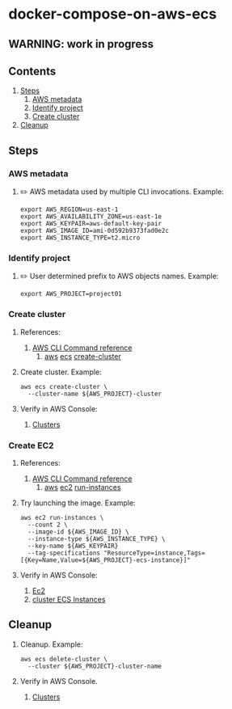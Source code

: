 # docker-compose-on-aws-ecs

## WARNING: work in progress

## Contents

1. [Steps](#steps)
    1. [AWS metadata](#aws-metadata)
    1. [Identify project](#identify-project)
    1. [Create cluster](#create-cluster)
1. [Cleanup](#cleanup)

## Steps

### AWS metadata

1. :pencil2: AWS metadata used by multiple CLI invocations.
   Example:

    ```console
    export AWS_REGION=us-east-1
    export AWS_AVAILABILITY_ZONE=us-east-1e
    export AWS_KEYPAIR=aws-default-key-pair
    export AWS_IMAGE_ID=ami-0d592b9373fad0e2c
    export AWS_INSTANCE_TYPE=t2.micro
    ```

### Identify project

1. :pencil2: User determined prefix to AWS objects names.
   Example:

    ```console
    export AWS_PROJECT=project01
    ```

### Create cluster

1. References:
    1. [AWS CLI Command reference](https://docs.aws.amazon.com/cli/latest/index.html)
        1. [aws](https://docs.aws.amazon.com/cli/latest/reference/index.html#cli-aws)
           [ecs](https://docs.aws.amazon.com/cli/latest/reference/ecs/index.html#cli-aws-ecs)
           [create-cluster](https://awscli.amazonaws.com/v2/documentation/api/latest/reference/ecs/create-cluster.html)

1. Create cluster.
   Example:

    ```console
    aws ecs create-cluster \
      --cluster-name ${AWS_PROJECT}-cluster
    ```

1. Verify in AWS Console:
    1. [Clusters](https://console.aws.amazon.com/ecs/home)

### Create EC2

1. References:
    1. [AWS CLI Command reference](https://docs.aws.amazon.com/cli/latest/index.html)
        1. [aws](https://docs.aws.amazon.com/cli/latest/reference/index.html#cli-aws)
           [ec2](https://docs.aws.amazon.com/cli/latest/reference/ec2/index.html)
           [run-instances](https://docs.aws.amazon.com/cli/latest/reference/ec2/run-instances.html)

1. Try launching the image.
   Example:

    ```console
    aws ec2 run-instances \
      --count 2 \
      --image-id ${AWS_IMAGE_ID} \
      --instance-type ${AWS_INSTANCE_TYPE} \
      --key-name ${AWS_KEYPAIR}
      --tag-specifications "ResourceType=instance,Tags=[{Key=Name,Value=${AWS_PROJECT}-ecs-instance}]"
    ```

1. Verify in AWS Console:
    1. [Ec2](https://console.aws.amazon.com/ec2/v2/home)
    1. [cluster ECS Instances](https://console.aws.amazon.com/ecs/home?#/clusters/mjd05-cluster/containerInstances)

## Cleanup

1. Cleanup.
   Example:

    ```console
    aws ecs delete-cluster \
      --cluster ${AWS_PROJECT}-cluster-name

    ```

1. Verify in AWS Console.
    1. [Clusters](https://console.aws.amazon.com/ecs/home)
